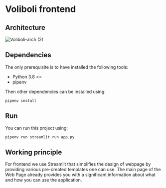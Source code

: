 # Voliboli frontend

## Architecture

![Voliboli-arch (2)](https://user-images.githubusercontent.com/48418580/233632814-4b6c36d6-aa22-4492-8d75-b47bae6442dd.png)

## Dependencies

The only prerequisite is to have installed the following tools:
- Python 3.8 <=
- pipenv

Then other dependencies can be installed using:

    pipenv install

## Run

You can run this project using:

	pipenv run streamlit run app.py
	
## Working principle

For frontend we use Streamlit that simplifies the design of webpage by providing various pre-created templates one can use. 
The main page of the Web Page already provides you with a significant information about what and how you can use the application.
